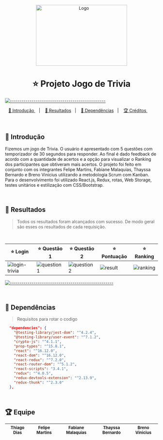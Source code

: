 <p align="center">
  <img src="https://user-images.githubusercontent.com/61299540/222639350-f59124a5-edad-451f-9e78-4ac793b75090.png" alt="Logo" width="300" height="200" />
</p>

<h1 align="center"> ⭐ Projeto Jogo de Trivia </h1>

[![-------------------------------------------------](https://raw.githubusercontent.com/andreasbm/readme/master/assets/lines/colored.png)](#table-of-contents)

<p align="center">
  <a href="#Introdução"> 🧩 Introdução </a>&nbsp;&nbsp;&nbsp;|&nbsp;&nbsp;&nbsp;
  <a href="#Resultados"> 🚀 Resultados</a>&nbsp;&nbsp;&nbsp;|&nbsp;&nbsp;&nbsp;
  <a href="#Dependências"> 🧪 Dependências</a>&nbsp;&nbsp;&nbsp;|&nbsp;&nbsp;&nbsp;
  <a href="#Creditos"> 🏆 Créditos </a>&nbsp;&nbsp;&nbsp;&nbsp;&nbsp;&nbsp;
</p>

<br/>

<a id="Introdução"></a>
## 🧩 Introdução 

Fizemos um jogo de Trivia. O usuário é apresentado com 5 questões com temporizador de 30 segundos para responder. Ao final é dado feedback de acordo com a quantidade de acertos e a opção para visualizar o Ranking dos participantes que obtiveram mais acertos.
O projeto foi feito em conjunto com os integrantes Felipe Martins, Fabiane Malaquias, Thayssa Bernardo e Breno Vinicius utilizando a metodologia Scrum com Kanban. Para o desenvolvimento foi utilizado React.js, Redux, rotas, Web Storage, testes unitários e estilização com CSS/Bootstrap.

<br/>



<a id="Resultados"></a>
## 🚀 Resultados 
  > Todos os resultados foram alcançados com sucesso. De modo geral são esses os resultados de cada requisição. 


<br/> 



⭐ Login | ⭐ Questão 1 | ⭐ Questão 2 | ⭐ Pontuação | ⭐ Ranking
|---|---|---|---|---|
![login-trivia](https://user-images.githubusercontent.com/61299540/222638969-a6faa494-1c79-4cb5-bac8-fead5bcaed02.png) | ![question1](https://user-images.githubusercontent.com/61299540/222638967-c9e606b5-d769-463b-b7ca-5bc78c07f5be.png) | ![question2](https://user-images.githubusercontent.com/61299540/222638966-7edad40a-6bb1-45b1-bede-bb6098083316.png) | ![result](https://user-images.githubusercontent.com/61299540/222638965-2d19b935-b8e7-465a-a3d1-ffe7fb1c2041.png) | ![ranking](https://user-images.githubusercontent.com/61299540/222638961-f2fe6d65-8d7e-4cf6-bdd0-0f02a85cc93a.png)
  
[![-----------------------------------------------------](https://raw.githubusercontent.com/andreasbm/readme/master/assets/lines/colored.png)](#table-of-contents)

<br />   

<a id="Dependências"></a>
## 🧪 Dependências
> Requisitos para rotar o codigo

```JSON
  "dependencies": {
    "@testing-library/jest-dom": "^4.2.4",
    "@testing-library/user-event": "^7.1.2",
    "crypto-js": "^4.1.1",
    "prop-types": "^15.8.1",
    "react": "^16.12.0",
    "react-dom": "^16.12.0",
    "react-redux": "^7.2.0",
    "react-router-dom": "^5.1.2",
    "react-scripts": "3.4.1",
    "redux": "^4.0.5",
    "redux-devtools-extension": "^2.13.9",
    "redux-thunk": "^2.3.0"
  },
```

<br /> 

<a id="Creditos"></a>
## 🏆 Equipe

<div > 

| [<sub> Thiago Dias </sub>](https://www.linkedin.com/in/thiago-dias-dev/) | [<sub> Felipe Martins </sub>](https://www.linkedin.com/in/felmartins1985/) | [<sub> Fabiane Malaquias </sub>](https://www.linkedin.com/in/fabianemalaquias/) | [<sub> Thayssa Bernardo </sub>](https://www.linkedin.com/in/thayssabernardo/) | [<sub> Breno Vinicius </sub>](https://www.linkedin.com/in/breno-vinicius/) |
|---|---|---|---|---|

</div> 
